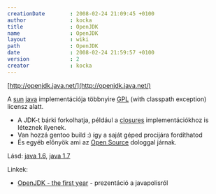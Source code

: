 ```yaml
---
creationDate        : 2008-02-24 21:09:45 +0100 
author              : kocka 
title               : OpenJDK 
name                : OpenJDK 
layout              : wiki 
path                : OpenJDK 
date                : 2008-02-24 21:59:57 +0100 
version             : 2 
creator             : kocka 
---
```

[http://openjdk.java.net/](http://openjdk.java.net/)

A [sun](Sun.html) [java](java.html) implementációja többnyire [GPL](GPL.html) (with classpath exception) licensz alatt.

*   A JDK-t bárki forkolhatja, például a [closures](closures.html) implementációkhoz is léteznek ilyenek.
*   Van hozzá gentoo build :) így a saját géped procijára fordíthatod
*   És egyéb előnyök ami az [Open Source](Open%20Source.html) dologgal járnak.

Lásd: [java 1.6](java%201.6.html), [java 1.7](java%201.7.html)

Linkek:

*   [OpenJDK - the first year](http://www.parleys.com/display/PARLEYS/OpenJDK+-+The+First+Year) - prezentáció a javapolisról


